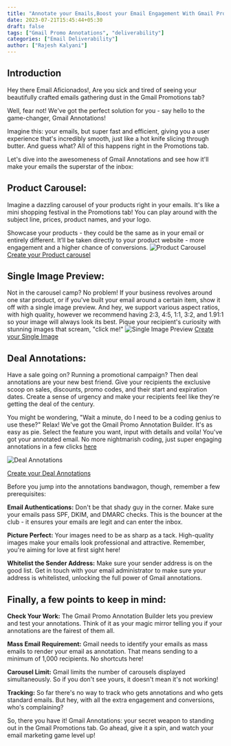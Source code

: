 ```yaml
---
title: "Annotate your Emails,Boost your Email Engagement With Gmail Promotions tab"
date: 2023-07-21T15:45:44+05:30
draft: false
tags: ["Gmail Promo Annotations", "deliverability"]
categories: ["Email Deliverability"]
author: ["Rajesh Kalyani"]
---
```

## Introduction
Hey there Email Aficionados!, Are you sick and tired of seeing your beautifully crafted emails gathering dust in the Gmail Promotions tab? 

Well, fear not! We've got the perfect solution for you - say hello to the game-changer, Gmail Annotations!

Imagine this: your emails, but super fast and efficient, giving you a user experience that's incredibly smooth, just like a hot knife slicing through butter. And guess what? All of this happens right in the Promotions tab.

Let's dive into the awesomeness of Gmail Annotations and see how it'll make your emails the superstar of the inbox:

## Product Carousel:
 Imagine a dazzling carousel of your products right in your emails. It's like a mini shopping festival in the Promotions tab! You can play around with the subject line, prices, product names, and your logo. 

 Showcase your products - they could be the same as in your email or entirely different. It’ll be taken directly to your product website - more engagement and a higher chance of conversions.
![Product Carousel](https://i.imgur.com/LJVWEIT.png)
[Create your Product carousel](https://emaildojo.io/gmail-promo-annotation-builder)

## Single Image Preview: 
Not in the carousel camp? No problem! If your business revolves around one star product, or if you've built your email around a certain item, show it off with a single image preview. And hey, we support various aspect ratios, with high quality, however we recommend having 2:3, 4:5, 1:1, 3:2, and 1.91:1 so your image will always look its best. Pique your recipient's curiosity with stunning images that scream, "click me!"
![Single Image Preview](https://i.imgur.com/wlkCQ27.png)
[Create your Single Image](https://emaildojo.io/gmail-promo-annotation-builder)
## Deal Annotations: 
Have a sale going on? Running a promotional campaign? Then deal annotations are your new best friend. Give your recipients the exclusive scoop on sales, discounts, promo codes, and their start and expiration dates. Create a sense of urgency and make your recipients feel like they're getting the deal of the century.
<!-- <p style="text-align:center"> -->

<!-- </p> -->
You might be wondering, "Wait a minute, do I need to be a coding genius to use these?" Relax! We've got the Gmail Promo Annotation Builder. It's as easy as pie. Select the feature you want, input with details and voila! You've got your annotated email. No more nightmarish coding, just super engaging annotations in a few clicks [here](https://emaildojo.io/gmail-promo-annotation-builder)

![Deal Annotations](https://i.imgur.com/hK8AclI.png)

[Create your Deal Annotations](https://emaildojo.io/gmail-promo-annotation-builder)

Before you jump into the annotations bandwagon, though, remember a few prerequisites:

**Email Authentications:** Don't be that shady guy in the corner. Make sure your emails pass SPF, DKIM, and DMARC checks. This is the bouncer at the club - it ensures your emails are legit and can enter the inbox.

**Picture Perfect:** Your images need to be as sharp as a tack. High-quality images make your emails look professional and attractive. Remember, you're aiming for love at first sight here!

**Whitelist the Sender Address:** Make sure your sender address is on the good list. Get in touch with your email administrator to make sure your address is whitelisted, unlocking the full power of Gmail annotations.

## Finally, a few points to keep in mind:

**Check Your Work:** The Gmail Promo Annotation Builder lets you preview and test your annotations. Think of it as your magic mirror telling you if your annotations are the fairest of them all.

**Mass Email Requirement:** Gmail needs to identify your emails as mass emails to render your email as annotation. That means sending to a minimum of 1,000 recipients. No shortcuts here!

**Carousel Limit:** Gmail limits the number of carousels displayed simultaneously. So if you don't see yours, it doesn't mean it's not working!

**Tracking:** So far there's no way to track who gets annotations and who gets standard emails. But hey, with all the extra engagement and conversions, who's complaining?

So, there you have it! Gmail Annotations: your secret weapon to standing out in the Gmail Promotions tab. Go ahead, give it a spin, and watch your email marketing game level up!


